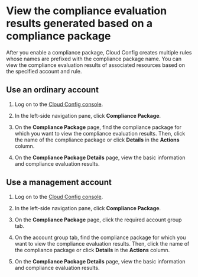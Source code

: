 # View the compliance evaluation results generated based on a compliance package

After you enable a compliance package, Cloud Config creates multiple rules whose names are prefixed with the compliance package name. You can view the compliance evaluation results of associated resources based on the specified account and rule.

## Use an ordinary account

1.  Log on to the [Cloud Config console](https://config.console.aliyun.com).

2.  In the left-side navigation pane, click **Compliance Package**.

3.  On the **Compliance Package** page, find the compliance package for which you want to view the compliance evaluation results. Then, click the name of the compliance package or click **Details** in the **Actions** column.

4.  On the **Compliance Package Details** page, view the basic information and compliance evaluation results.




## Use a management account

1.  Log on to the [Cloud Config console](https://config.console.aliyun.com).

2.  In the left-side navigation pane, click **Compliance Package**.

3.  On the **Compliance Package** page, click the required account group tab.

4.  On the account group tab, find the compliance package for which you want to view the compliance evaluation results. Then, click the name of the compliance package or click **Details** in the **Actions** column.

5.  On the **Compliance Package Details** page, view the basic information and compliance evaluation results.




